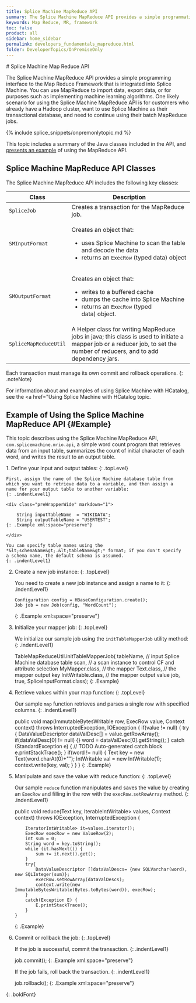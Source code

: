 ```yaml
---
title: Splice Machine MapReduce API
summary: The Splice Machine MapReduce API provides a simple programmatic interface for using MapReduce with HBase and taking advantage of the transactional capabilities that Splice Machine provides.
keywords: Map Reduce, MR, framework
toc: false
product: all
sidebar: home_sidebar
permalink: developers_fundamentals_mapreduce.html
folder: DeveloperTopics/OnPremiseOnly
---
```

<section>
<div class="TopicContent" data-swiftype-index="true" markdown="1">
# Splice Machine Map Reduce API

The Splice Machine MapReduce API provides a simple programming interface
to the Map Reduce Framework that is integrated into Splice Machine. You
can use MapReduce to import data, export data, or for purposes such as
implementing machine learning algorithms. One likely scenario for using
the Splice Machine MapReduce API is for customers who already have a
Hadoop cluster, want to use Splice Machine as their transactional
database, and need to continue using their batch MapReduce jobs.

{% include splice_snippets/onpremonlytopic.md %}

This topic includes a summary of the Java classes included in the
API, and [presents an example](#Example) of using the MapReduce API.

## Splice Machine MapReduce API Classes

The Splice Machine MapReduce API includes the following key classes:

<table summary="Descriptions of the key classes in the Splie Machine MapReduce API.">
                <col />
                <col />
                <thead>
                    <tr>
                        <th>Class</th>
                        <th>Description</th>
                    </tr>
                </thead>
                <tbody>
                    <tr>
                        <td><code>SpliceJob</code></td>
                        <td>Creates a transaction for the MapReduce job.</td>
                    </tr>
                    <tr>
                        <td><code>SMInputFormat</code></td>
                        <td>
                            <p class="noSpaceAbove">Creates an object that:</p>
                            <ul>
                                <li> uses Splice Machine to scan the table and decode the data</li>
                                <li>returns an <code>ExecRow</code> (typed data) object</li>
                            </ul>
                        </td>
                    </tr>
                    <tr>
                        <td><code>SMOutputFormat</code></td>
                        <td>
                            <p class="noSpaceAbove">Creates an object that:</p>
                            <ul>
                                <li> writes to a buffered cache</li>
                                <li>dumps the cache into Splice Machine </li>
                                <li>returns an <code>ExecRow</code> (typed data) object.</li>
                            </ul>
                        </td>
                    </tr>
                    <tr>
                        <td><code>SpliceMapReduceUtil</code></td>
                        <td>A Helper class for writing MapReduce jobs in java; this class is used to initiate a mapper job or a reducer job, to set the number of reducers, and to add dependency jars.</td>
                    </tr>
                </tbody>
            </table>
Each transaction must manage its own commit and rollback operations.
{: .noteNote}

For information about and examples of using Splice Machine with
HCatalog, see the <a href="Using Splice Machine with HCatalog topic.

## Example of Using the Splice Machine MapReduce API   {#Example}

This topic describes using the Splice Machine MapReduce API,
`com.splicemachine.mrio.api`, a simple word count program that retrieves
data from an input table, summarizes the count of initial character of
each word, and writes the result to an output table.

<div class="opsStepsList" markdown="1">
1.  Define your input and output tables:
    {: .topLevel}

    First, assign the name of the Splice Machine database table from
    which you want to retrieve data to a variable, and then assign a
    name for your output table to another variable:
    {: .indentLevel1}

    <div class="preWrapperWide" markdown="1">

        String inputTableName  = "WIKIDATA";
        String outputTableName = "USERTEST";
    {: .Example xml:space="preserve"}

    </div>

    You can specify table names using the
    *&lt;schemaName&gt;.&lt;tableName&gt;* format; if you don't specify
    a schema name, the default schema is assumed.
    {: .indentLevel1}

2.  Create a new job instance:
    {: .topLevel}

    You need to create a new job instance and assign a name to it:
    {: .indentLevel1}

    <div class="preWrapperWide" markdown="1">

        Configuration config = HBaseConfiguration.create();
        Job job = new Job(config, "WordCount");
    {: .Example xml:space="preserve"}

    </div>

3.  Initialize your mapper job:
    {: .topLevel}

    We initialize our sample job using the `initTableMapperJob` utility
    method:
    {: .indentLevel1}

    <div class="preWrapperWide" markdown="1">
        TableMapReduceUtil.initTableMapperJob(
            tableName,			// input Splice Machine database table
            scan,			// a scan instance to control CF and attribute selection
            MyMapper.class,		// the mapper
            Text.class,			// the mapper output key
            InitWritable.class,		// the mapper output value
            job,
            true,
            SpliceInputFormat.class);
    {: .Example}

    </div>

4.  Retrieve values within your map function:
    {: .topLevel}

    Our sample `map` function retrieves and parses a single row with
    specified columns.
    {: .indentLevel1}

    <div class="preWrapperWide" markdown="1">
        public void map(ImmutableBytesWritable row, ExecRow value, Context context)
                        throws InterruptedException, IOException {
            if(value != null) {
                try {
                    DataValueDescriptor dataValDesc[]  = value.getRowArray();
                    if(dataValDesc[0] != null) {}
                    word = dataValDesc[0].getString();
                    }
                catch (StandardException e) {
                    // TODO Auto-generated catch block
                    e.printStackTrace();
                }
                if(word != null) {
                    Text key = new Text(word.charAt(0)+"");
                    IntWritable val = new IntWritable(1);
                    context.write(key, val);
                }
            }
        }
    {: .Example}

    </div>

5.  Manipulate and save the value with reduce function:
    {: .topLevel}

    Our sample `reduce` function manipulates and saves the value by
    creating an `ExecRow` and filling in the row with the
    `execRow.setRowArray` method.
    {: .indentLevel1}

    <div class="preWrapperWide" markdown="1">
        public void reduce(Text key, IterableIntWritable> values, Context context)
                            throws IOException, InterruptedException {

            IteratorIntWritable> it=values.iterator();
            ExecRow execRow = new ValueRow(2);
            int sum = 0;
            String word = key.toString();
            while (it.hasNext()) {
                sum += it.next().get();
            }
            try{
                DataValueDescriptor []dataValDescs= {new SQLVarchar(word), new SQLInteger(sum)};
                execRow.setRowArray(dataValDescs);
                context.write(new ImmutableBytesWritable(Bytes.toBytes(word)), execRow);
            }
            catch(Exception E) {
                E.printStackTrace();
            }
        }
    {: .Example}

    </div>

6.  Commit or rollback the job:
    {: .topLevel}

    If the job is successful, commit the transaction.
    {: .indentLevel1}

    <div class="preWrapper" markdown="1">
        job.commit();
    {: .Example xml:space="preserve"}

    </div>

    If the job fails, roll back the transaction.
    {: .indentLevel1}

    <div class="preWrapper" markdown="1">
        job.rollback();
    {: .Example xml:space="preserve"}

    </div>
{: .boldFont}

</div>
</div>
</section>
